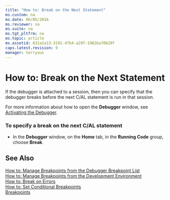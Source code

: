 ```yaml
---
title: "How to: Break on the Next Statement"
ms.custom: na
ms.date: 06/05/2016
ms.reviewer: na
ms.suite: na
ms.tgt_pltfrm: na
ms.topic: article
ms.assetid: 631a2a13-3191-47b4-a29f-1982ba70629f
caps.latest.revision: 9
manager: terryaus
---
```

# How to: Break on the Next Statement
If the debugger is attached to a session, then you can specify that the debugger breaks before the next C\/AL statement is run in that session.  
  
 For more information about how to open the **Debugger** window, see [Activating the Debugger](Activating-the-Debugger.md).  
  
### To specify a break on the next C\/AL statement  
  
-   In the **Debugger** window, on the **Home** tab, in the **Running Code** group, choose **Break**.  
  
## See Also  
 [How to: Manage Breakpoints from the Debugger Breakpoint List](../Topic/How%20to:%20Manage%20Breakpoints%20from%20the%20Debugger%20Breakpoint%20List.md)   
 [How to: Manage Breakpoints from the Development Environment](../Topic/How%20to:%20Manage%20Breakpoints%20from%20the%20Development%20Environment.md)   
 [How to: Break on Errors](../Topic/How%20to:%20Break%20on%20Errors.md)   
 [How to: Set Conditional Breakpoints](../Topic/How%20to:%20Set%20Conditional%20Breakpoints.md)   
 [Breakpoints](Breakpoints.md)